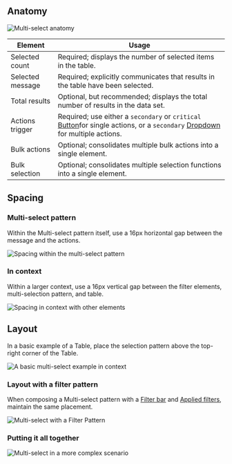 ## Anatomy

![Multi-select anatomy](/assets/patterns/multi-select-patterns/selection-anatomy.png)

| Element | Usage | 
|---------|-------|
| Selected count | Required; displays the number of selected items in the table. |
| Selected message | Required; explicitly communicates that results in the table have been selected. |
| Total results  | Optional, but recommended; displays the total number of results in the data set. |
| Actions trigger | Required; use either a `secondary` or `critical` [Button](/components/button)for single actions, or a `secondary` [Dropdown](/components/dropdown) for multiple actions. |
| Bulk actions | Optional; consolidates multiple bulk actions into a single element. |
| Bulk selection | Optional; consolidates multiple selection functions into a single element. |

## Spacing

### Multi-select pattern

Within the Multi-select pattern itself, use a 16px horizontal gap between the message and the actions.

![Spacing within the multi-select pattern](/assets/patterns/multi-select-patterns/multi-select-pattern-spacing.png)

### In context

Within a larger context, use a 16px vertical gap between the filter elements, multi-selection pattern, and table.

![Spacing in context with other elements](/assets/patterns/multi-select-patterns/multi-select-in-context-spacing.png)

## Layout

In a basic example of a Table, place the selection pattern above the top-right corner of the Table.

![A basic multi-select example in context](/assets/patterns/multi-select-patterns/multi-select-in-context-basic.png)

### Layout with a filter pattern

When composing a Multi-select pattern with a [Filter bar](/patterns/filter-patterns?tab=specifications#filter-bar-1) and [Applied filters](/patterns/filter-patterns?tab=specifications#applied-filters-1), maintain the same placement.

![Multi-select with a Filter Pattern](/assets/patterns/multi-select-patterns/multi-select-in-context-filters.png)

### Putting it all together

![Multi-select in a more complex scenario](/assets/patterns/multi-select-patterns/multi-select-in-context-complex-example.png)

